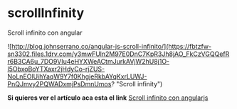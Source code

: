 # scrollInfinity
Scroll infinito con angular 

![http://blog.johnserrano.co/angular-js-scroll-infinito/](https://fbtzfw-sn3302.files.1drv.com/y3mwFUln2M97E0DnC7KpR3Jh8jAO_FkCzVGQQefRr6B3CA6u_7DO9VIu4eHYXWeACtmJurkAVjW2hU8j1O-l5ObxoBoYTXaxr2jHdyCo-rjZUS-NoLnEOlUihYaqW9Y7f0KhgjeRkbAYqKxrLUWJ-PnQJmvy2PQWADxmjPsDmnUmos? "Scroll infinity")

**Si quieres ver el artículo aca esta el link**
[Scroll infinito con angularjs](http://blog.johnserrano.co/angular-js-scroll-infinito/ "Scroll infinity")
